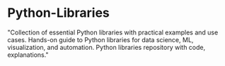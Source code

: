 # Python-Libraries
"Collection of essential Python libraries with practical examples and use cases.  Hands-on guide to Python libraries for data science, ML, visualization, and automation.  Python libraries repository with code, explanations."
